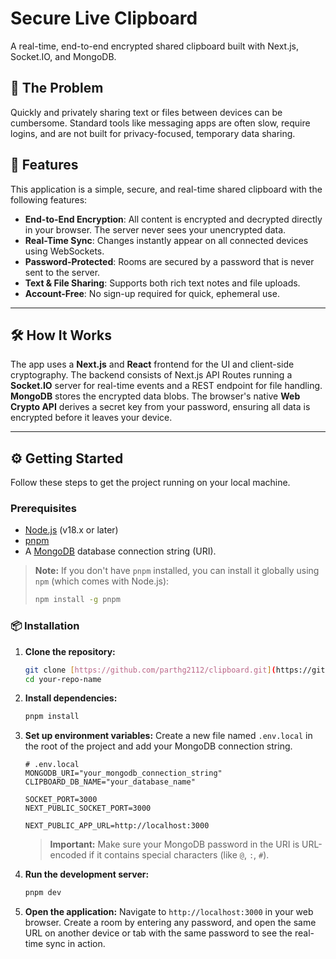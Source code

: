 # Secure Live Clipboard

A real-time, end-to-end encrypted shared clipboard built with Next.js, Socket.IO, and MongoDB.

## 🎯 The Problem

Quickly and privately sharing text or files between devices can be cumbersome. Standard tools like messaging apps are often slow, require logins, and are not built for privacy-focused, temporary data sharing.

## 🚀 Features

This application is a simple, secure, and real-time shared clipboard with the following features:

* **End-to-End Encryption**: All content is encrypted and decrypted directly in your browser. The server never sees your unencrypted data.
* **Real-Time Sync**: Changes instantly appear on all connected devices using WebSockets.
* **Password-Protected**: Rooms are secured by a password that is never sent to the server.
* **Text & File Sharing**: Supports both rich text notes and file uploads.
* **Account-Free**: No sign-up required for quick, ephemeral use.

---

## 🛠️ How It Works

The app uses a **Next.js** and **React** frontend for the UI and client-side cryptography. The backend consists of Next.js API Routes running a **Socket.IO** server for real-time events and a REST endpoint for file handling. **MongoDB** stores the encrypted data blobs. The browser's native **Web Crypto API** derives a secret key from your password, ensuring all data is encrypted before it leaves your device.

---

## ⚙️ Getting Started

Follow these steps to get the project running on your local machine.

### Prerequisites

* [Node.js](https://nodejs.org/) (v18.x or later)
* [pnpm](https://pnpm.io/)
* A [MongoDB](https://www.mongodb.com/try) database connection string (URI).

> **Note:** If you don't have `pnpm` installed, you can install it globally using `npm` (which comes with Node.js):
> ```bash
> npm install -g pnpm
> ```

### 📦 Installation

1.  **Clone the repository:**
    ```bash
    git clone [https://github.com/parthg2112/clipboard.git](https://github.com/parthg2112/clipboard.git)
    cd your-repo-name
    ```

2.  **Install dependencies:**
    ```bash
    pnpm install
    ```

3.  **Set up environment variables:**
    Create a new file named `.env.local` in the root of the project and add your MongoDB connection string.

    ```env
    # .env.local
    MONGODB_URI="your_mongodb_connection_string"
    CLIPBOARD_DB_NAME="your_database_name"

    SOCKET_PORT=3000
    NEXT_PUBLIC_SOCKET_PORT=3000

    NEXT_PUBLIC_APP_URL=http://localhost:3000
    ```
    > **Important:** Make sure your MongoDB password in the URI is URL-encoded if it contains special characters (like `@`, `:`, `#`).

4.  **Run the development server:**
    ```bash
    pnpm dev
    ```

5.  **Open the application:**
    Navigate to `http://localhost:3000` in your web browser. Create a room by entering any password, and open the same URL on another device or tab with the same password to see the real-time sync in action.